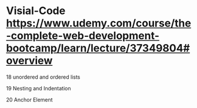 # Visial-Code  https://www.udemy.com/course/the-complete-web-development-bootcamp/learn/lecture/37349804#overview

18  unordered  and 
     ordered 
           lists 
           
19 Nesting and Indentation

20 Anchor Element <a>


